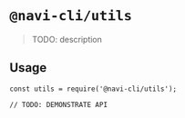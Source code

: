 # `@navi-cli/utils`

> TODO: description

## Usage

```
const utils = require('@navi-cli/utils');

// TODO: DEMONSTRATE API
```
